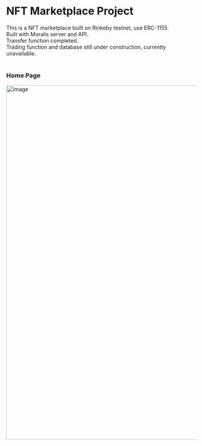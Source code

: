 # NFT Marketplace Project
This is a NFT marketplace built on Rinkeby testnet, use ERC-1155.
<br>
Built with Moralis server and API.
<br>
Transfer function completed.
<br>
Trading function and database still under construction, currently unavailable.
<br><br>
### Home Page
<img width="941" alt="image" src="https://user-images.githubusercontent.com/45808441/167261719-c1cbd2a7-6aca-4c1e-9d0d-d56dee924bd0.png">


